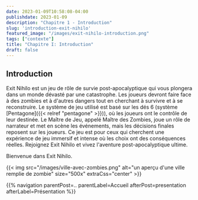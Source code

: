 ```yaml
---
date: 2023-01-09T10:58:08-04:00
publishdate: 2023-01-09
description: "Chapitre 1 - Introduction"
slug: 'introduction-exit-nihilo'
featured_image: "/images/exit-nihilo-introduction.png"
tags: ["contexte"]
title: "Chapitre I: Introduction"
draft: false
---
```

## Introduction  
Exit Nihilo est un jeu de rôle de survie post-apocalyptique qui vous plongera dans un monde dévasté par une catastrophe. Les joueurs devront faire face à des zombies et à d'autres dangers tout en cherchant à survivre et à se reconstruire. Le système de jeu utilisé est basé sur les dés 6 (système [Pentagone]({{< relref "pentagone" >}})), où les joueurs ont le contrôle de leur destinée. Le Maître de Jeu, appelé Maître des Zombies, joue un rôle de narrateur et met en scène les événements, mais les décisions finales reposent sur les joueurs. Ce jeu est pour ceux qui cherchent une expérience de jeu immersif et intense où les choix ont des conséquences réelles. Rejoignez Exit Nihilo et vivez l'aventure post-apocalyptique ultime.

Bienvenue dans Exit Nihilo.

{{< img src="/images/ville-avec-zombies.png" alt="un aperçu d'une ville remplie de zombie" size="500x" extraCss="center" >}}


{{% navigation parentPost=.. parentLabel=Accueil afterPost=presentation afterLabel=Présentation %}}